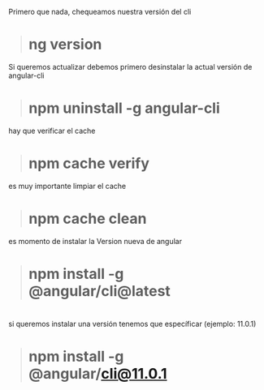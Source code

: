
Primero que nada, chequeamos nuestra versión del cli 

 > # ng version 

Si queremos actualizar debemos primero desinstalar la actual versión de angular-cli
> #  npm uninstall -g angular-cli

hay que verificar el cache 
> # npm cache verify

es muy importante limpiar el cache
> #  npm cache clean
 
 es momento de instalar la Version nueva de angular

> # npm install -g @angular/cli@latest

# 

si queremos instalar una versión tenemos que específicar (ejemplo: 11.0.1)
> #  npm install -g @angular/cli@11.0.1
